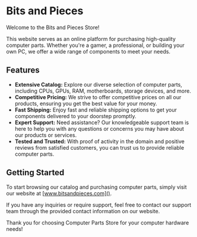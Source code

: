 # Bits and Pieces

Welcome to the Bits and Pieces Store!

This website serves as an online platform for purchasing high-quality computer parts. Whether you're a gamer, a professional, or building your own PC, we offer a wide range of components to meet your needs.

## Features

- **Extensive Catalog:** Explore our diverse selection of computer parts, including CPUs, GPUs, RAM, motherboards, storage devices, and more.
- **Competitive Pricing:** We strive to offer competitive prices on all our products, ensuring you get the best value for your money.
- **Fast Shipping:** Enjoy fast and reliable shipping options to get your components delivered to your doorstep promptly.
- **Expert Support:** Need assistance? Our knowledgeable support team is here to help you with any questions or concerns you may have about our products or services.
- **Tested and Trusted:** With proof of activity in the domain and positive reviews from satisfied customers, you can trust us to provide reliable computer parts.

## Getting Started

To start browsing our catalog and purchasing computer parts, simply visit our website at [www.bitsandpieces.com]().

If you have any inquiries or require support, feel free to contact our support team through the provided contact information on our website.

Thank you for choosing Computer Parts Store for your computer hardware needs!
